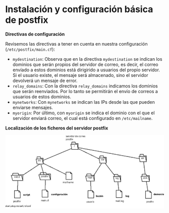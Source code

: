 # Instalación y configuración básica de postfix

**Directivas de configuración**

Revisemos las directivas a tener en cuenta en nuestra configuración (``/etc/postfix/main.cf``):

* ``mydestination``: Observa que en la directiva ``mydestination`` se indican los dominios que serán propios del servidor de correo, es decir, el correo envíado a estos dominios está dirigirido a usuarios del propio servidor. Si el usuario existe, el mensaje será almacenado, sino el servidor devolverá un mensaje de error.
* ``relay_domains``: Con la directiva ``relay_domains`` indicamos los dominios que serán reenviados. Por lo tanto se permitirán el envío de correos a usuarios de estos dominios.
* ``mynetworks``: Con ``mynetworks`` se indican las IPs desde las que pueden enviarse mensajes.
* ``myorigin``: Por último, con ``myorigin`` se indica el dominio con el que el servidor enviará correo, el cual está configurado en ``/etc/mailname``.

**Localización de los ficheros del servidor postfix**

![postfix1](img/postfix1.jpg)
